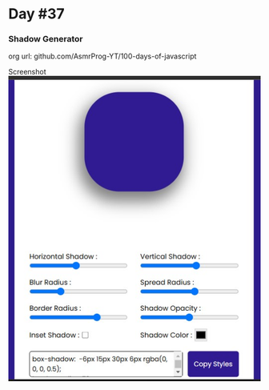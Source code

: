 # Day #37

### Shadow Generator
org url: github.com/AsmrProg-YT/100-days-of-javascript

Screenshot
![sc](./screenshot.jpg)
